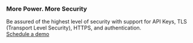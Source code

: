 ### More Power. More Security

<div class="api400-carousel-text">
Be assured of the highest level of security with support for API Keys, TLS (Transport Level Security), HTTPS, and authentication.
</div>

<div markdown="1">
<div class="api400-schedule-button" markdown="1"></div>
<a href="/company/product-inquiries">Schedule a demo</a>
</div>
</div>